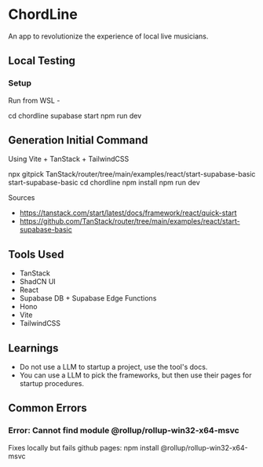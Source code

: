 # ChordLine

An app to revolutionize the experience of local live musicians.

## Local Testing

### Setup

Run from WSL -

cd chordline supabase start
npm run dev

## Generation Initial Command

Using Vite + TanStack + TailwindCSS

npx gitpick TanStack/router/tree/main/examples/react/start-supabase-basic start-supabase-basic
cd chordline
npm install
npm run dev

Sources

- <https://tanstack.com/start/latest/docs/framework/react/quick-start>
- <https://github.com/TanStack/router/tree/main/examples/react/start-supabase-basic>

## Tools Used

- TanStack
- ShadCN UI
- React
- Supabase DB + Supabase Edge Functions
- Hono
- Vite
- TailwindCSS

## Learnings

- Do not use a LLM to startup a project, use the tool's docs.
- You can use a LLM to pick the frameworks, but then use their pages for startup procedures.

## Common Errors

### Error: Cannot find module @rollup/rollup-win32-x64-msvc

Fixes locally but fails github pages: npm install @rollup/rollup-win32-x64-msvc

